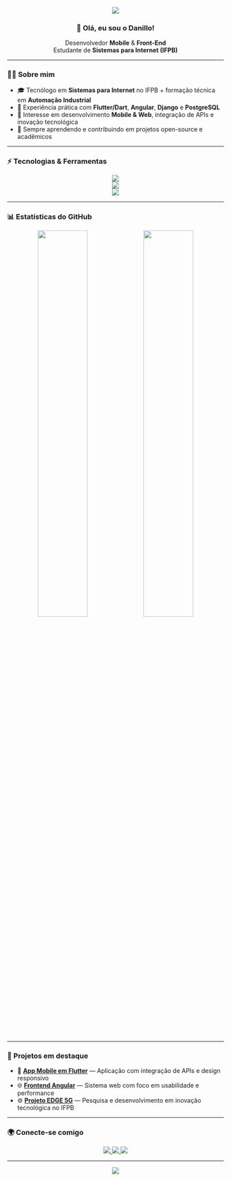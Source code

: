 <!-- Banner ou imagem personalizada -->
<p align="center">
  <img src="https://capsule-render.vercel.app/api?type=waving&color=0:0f0f0f,100:1e1e1e&height=200&section=header&text=Danillo%20Coelho%20Barbosa&fontColor=ffffff&fontSize=40&fontAlign=50&fontAlignY=35&desc=Desenvolvedor%20Mobile%20%7C%20Front-End&descAlign=50&descAlignY=55" />
</p>

<!-- Saudação -->
<h3 align="center">👋 Olá, eu sou o Danillo!</h3>
<p align="center">
  Desenvolvedor <strong>Mobile</strong> & <strong>Front-End</strong><br/>
  Estudante de <strong>Sistemas para Internet (IFPB)</strong>
</p>

---

### 🧑‍💻 Sobre mim
- 🎓 Tecnólogo em **Sistemas para Internet** no IFPB + formação técnica em **Automação Industrial**  
- 💼 Experiência prática com **Flutter/Dart**, **Angular**, **Django** e **PostgreSQL**  
- 🚀 Interesse em desenvolvimento **Mobile & Web**, integração de APIs e inovação tecnológica  
- 🌱 Sempre aprendendo e contribuindo em projetos open-source e acadêmicos  

---

### ⚡ Tecnologias & Ferramentas

<p align="center">
  <!-- Front -->
  <img src="https://skillicons.dev/icons?i=flutter,dart,angular,typescript,js,html,css" /><br/>
  <!-- Back -->
  <img src="https://skillicons.dev/icons?i=django,python,postgresql,mysql" /><br/>
  <!-- Outros -->
  <img src="https://skillicons.dev/icons?i=git,github,vscode,figma" />
</p>

---

### 📊 Estatísticas do GitHub

<p align="center">
  <img width="48%" src="https://github-readme-stats.vercel.app/api?username=Nillocoelho&show_icons=true&theme=radical&hide_border=true" />
  <img width="48%" src="https://github-readme-streak-stats.herokuapp.com/?user=Nillocoelho&theme=radical&hide_border=true" />
</p>

---

### 🎨 Projetos em destaque
- 📱 [**App Mobile em Flutter**](#) — Aplicação com integração de APIs e design responsivo  
- 🌐 [**Frontend Angular**](#) — Sistema web com foco em usabilidade e performance  
- ⚙️ [**Projeto EDGE 5G**](#) — Pesquisa e desenvolvimento em inovação tecnológica no IFPB  

---

### 🌍 Conecte-se comigo
<p align="center">
  <a href="https://www.linkedin.com/in/danillo-coelho-barbosa-85396b184/">
    <img src="https://img.shields.io/badge/LinkedIn-0A66C2?style=for-the-badge&logo=linkedin&logoColor=white"/>
  </a>
  <a href="mailto:nillocoelho@gmail.com">
    <img src="https://img.shields.io/badge/Gmail-EA4335?style=for-the-badge&logo=gmail&logoColor=white"/>
  </a>
  <a href="https://github.com/Nillocoelho">
    <img src="https://img.shields.io/badge/GitHub-181717?style=for-the-badge&logo=github&logoColor=white"/>
  </a>
</p>

---

<p align="center">
  <img src="https://capsule-render.vercel.app/api?type=rect&color=0:1e1e1e,100:0f0f0f&height=70&section=footer&text=Obrigado%20pela%20visita!&fontColor=ffffff&fontSize=20&fontAlign=50" />
</p>
